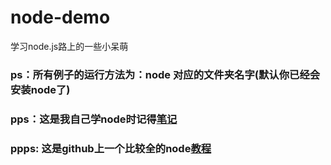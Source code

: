 # node-demo
学习node.js路上的一些小呆萌

### ps：所有例子的运行方法为：node 对应的文件夹名字(默认你已经会安装node了)
### pps：这是我自己学node时记得[笔记](https://xypecho.github.io/2018/05/14/node-js%E5%AD%A6%E4%B9%A0%E7%AC%94%E8%AE%B0/)
### ppps: 这是github上一个比较全的node[教程](https://github.com/alsotang/node-lessons)
